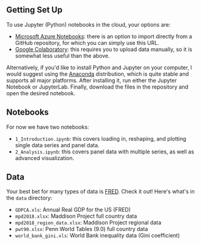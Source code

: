 ## Getting Set Up

To use Jupyter (Python) notebooks in the cloud, your options are:
- [Microsoft Azure Notebooks](https://notebooks.azure.com/): there is an option to import directly from a GitHub repository, for which you can simply use this URL.
- [Google Colaboratory](https://colab.research.google.com/): this requires you to upload data manually, so it is somewhat less useful than the above.

Alternatively, if you'd like to install Python and Jupyter on your computer, I would suggest using the [Anaconda](https://www.anaconda.com/) distribution, which is quite stable and supports all major platforms. After installing it, run either the Jupyter Notebook or JupyterLab. Finally, download the files in the repository and open the desired notebook.

## Notebooks

For now we have two notebooks:
- `1_Introduction.ipynb`: this covers loading in, reshaping, and plotting single data series and panel data.
- `2_Analysis.ipynb`: this covers panel data with multiple series, as well as advanced visualization.

## Data

Your best bet for many types of data is [FRED](https://fred.stlouisfed.org/). Check it out! Here's what's in the `data` directory:
- `GDPCA.xls`: Annual Real GDP for the US (FRED)
- `mpd2018.xlsx`: Maddison Project full country data
- `mpd2018_region_data.xlsx`: Maddison Project regional data
- `pwt90.xlsx`: Penn World Tables (9.0) full country data
- `world_bank_gini.xls`: World Bank inequality data (Gini coefficient)
